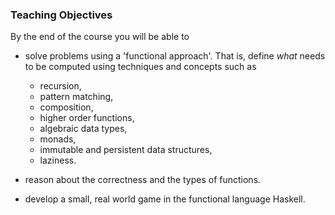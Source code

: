 ### Teaching Objectives

By the end of the course you will be able to

* solve problems using a 'functional approach'. That is, define *what*
  needs to be computed using techniques and concepts such as

    - recursion,
    - pattern matching,
    - composition,
    - higher order functions,
    - algebraic data types,
    - monads,
    - immutable and persistent data structures,
    - laziness.

* reason about the correctness and the types of functions.

* develop a small, real world game in the functional language Haskell.

